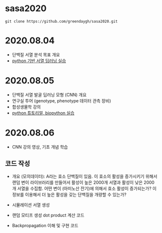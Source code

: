 # sasa2020

```
git clone https://github.com/greendaygh/sasa2020.git
```


# 2020.08.04
- 단백질 서열 분석 목표 개요
- [python 기반 서열 딥러닝 실습](https://github.com/greendaygh/sasa2020/blob/master/python-deeplearning-cnn-sequence-20200628.pdf)

# 2020.08.05
- 단백질 서열 발굴 딥러닝 모형 (CNN) 개요
- 연구실 투어 (genotype, phenotype 데이터 관측 장비)
- 합성생물학 강의
- [python 튜토리얼, biopython 실습](https://github.com/greendaygh/sasa2020/blob/master/python-tutorial-biopython-20191219.pdf)

# 2020.08.06
- CNN 강의 영상, 기초 개념 학습
## 코드 작성
- 개요 (모의데이터): A라는 효소 단백질이 있음. 이 효소의 활성을 증가시키기 위해서 랜덤 변이 라이브러리를 만들어서 활성이 높은 2000개 서열과 활성이 낮은 2000개 서열을 수집함. 어떤 변이 (아미노산 잔기)에 의해서 효소 활성이 증가되는가? 이 정보를 이용해서 더 높은 활성을 갖는 단백질을 개량할 수 있는가?

- 시뮬레이션 서열 생성
- 랜덤 모티프 생성 dot product 계산 코드
- Backpropagation 이해 및 구현 코드
